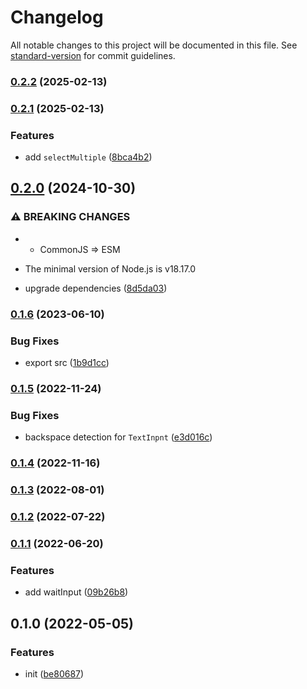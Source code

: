 # Changelog

All notable changes to this project will be documented in this file. See [standard-version](https://github.com/conventional-changelog/standard-version) for commit guidelines.

### [0.2.2](https://github.com/BlackGlory/extra-prompts/compare/v0.2.1...v0.2.2) (2025-02-13)

### [0.2.1](https://github.com/BlackGlory/extra-prompts/compare/v0.2.0...v0.2.1) (2025-02-13)


### Features

* add `selectMultiple` ([8bca4b2](https://github.com/BlackGlory/extra-prompts/commit/8bca4b21910dc3405b508dd5e5bc13461d2a0ec4))

## [0.2.0](https://github.com/BlackGlory/extra-prompts/compare/v0.1.6...v0.2.0) (2024-10-30)


### ⚠ BREAKING CHANGES

* - CommonJS => ESM
- The minimal version of Node.js is v18.17.0

* upgrade dependencies ([8d5da03](https://github.com/BlackGlory/extra-prompts/commit/8d5da037913118376cecde881a71ca4261b023f9))

### [0.1.6](https://github.com/BlackGlory/extra-prompts/compare/v0.1.5...v0.1.6) (2023-06-10)


### Bug Fixes

* export src ([1b9d1cc](https://github.com/BlackGlory/extra-prompts/commit/1b9d1cc9e4ce48f94f1b1559a4521f6f225e9ee1))

### [0.1.5](https://github.com/BlackGlory/extra-prompts/compare/v0.1.4...v0.1.5) (2022-11-24)


### Bug Fixes

* backspace detection for `TextInpnt` ([e3d016c](https://github.com/BlackGlory/extra-prompts/commit/e3d016cf16c70b0a59799f15731d7e89eb464ba6))

### [0.1.4](https://github.com/BlackGlory/extra-prompts/compare/v0.1.3...v0.1.4) (2022-11-16)

### [0.1.3](https://github.com/BlackGlory/extra-prompts/compare/v0.1.2...v0.1.3) (2022-08-01)

### [0.1.2](https://github.com/BlackGlory/extra-prompts/compare/v0.1.1...v0.1.2) (2022-07-22)

### [0.1.1](https://github.com/BlackGlory/extra-prompts/compare/v0.1.0...v0.1.1) (2022-06-20)


### Features

* add waitInput ([09b26b8](https://github.com/BlackGlory/extra-prompts/commit/09b26b80ec4b8a51b841636568cc90d2b7c97a6a))

## 0.1.0 (2022-05-05)


### Features

* init ([be80687](https://github.com/BlackGlory/extra-prompts/commit/be80687a16a122a2cfc2f06dcbc66f541447241a))

